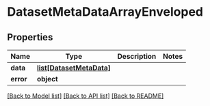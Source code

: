 # DatasetMetaDataArrayEnveloped


## Properties
Name | Type | Description | Notes
------------ | ------------- | ------------- | -------------
**data** | [**list[DatasetMetaData]**](DatasetMetaData.md) |  | 
**error** | **object** |  | 

[[Back to Model list]](../README.md#documentation-for-models) [[Back to API list]](../README.md#documentation-for-api-endpoints) [[Back to README]](../README.md)


